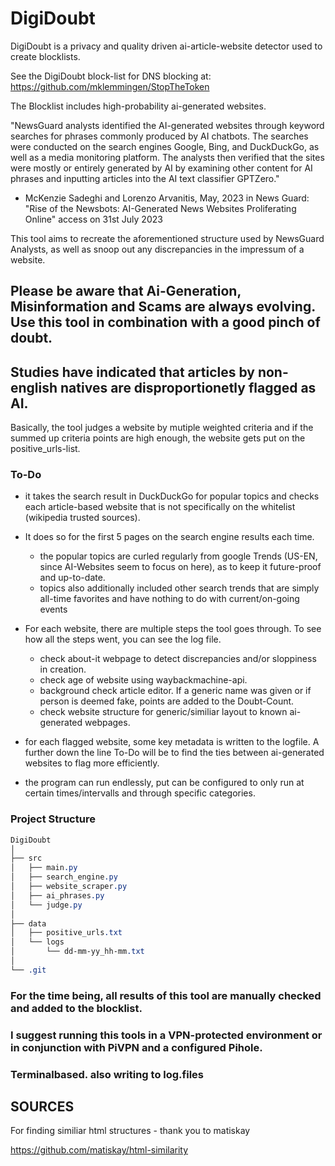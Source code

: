 # DigiDoubt
DigiDoubt is a privacy and quality driven ai-article-website detector used to create blocklists. 

See the DigiDoubt block-list for DNS blocking at: https://github.com/mklemmingen/StopTheToken

The Blocklist includes high-probability ai-generated websites.

"NewsGuard analysts identified the AI-generated websites through keyword searches for phrases commonly produced by AI chatbots. 
The searches were conducted on the search engines Google, Bing, and DuckDuckGo, as well as a media monitoring platform. 
The analysts then verified that the sites were mostly or entirely generated by AI by examining other content for AI phrases and inputting articles into the AI text classifier GPTZero."
   - McKenzie Sadeghi and Lorenzo Arvanitis, May, 2023 in News Guard: "Rise of the Newsbots: AI-Generated News Websites Proliferating Online" access on 31st July 2023 

This tool aims to recreate the aforementioned structure used by NewsGuard Analysts, as well as snoop out any discrepancies in the impressum of a website.


## Please be aware that Ai-Generation, Misinformation and Scams are always evolving. Use this tool in combination with a good pinch of doubt. 
## Studies have indicated that articles by non-english natives are disproportionetly flagged as AI.

Basically, the tool judges a website by mutiple weighted criteria and if the summed up criteria points are high enough, the website gets put on the positive_urls-list. 

### To-Do

   - it takes the search result in DuckDuckGo for popular topics and checks each article-based website that is not specifically on the whitelist (wikipedia trusted sources).
   -  It does so for the first 5 pages on the search engine results each time.
        - the popular topics are curled regularly from google Trends (US-EN, since AI-Websites seem to focus on here), as to keep it future-proof and up-to-date.
        - topics also additionally included other search trends that are simply all-time favorites and have nothing to do with current/on-going events 
    
   - For each website, there are multiple steps the tool goes through. To see how all the steps went, you can see the log file.
        - check about-it webpage to detect discrepancies and/or sloppiness in creation.
        - check age of website using waybackmachine-api.
        - background check article editor. If a generic name was given or if person is deemed fake, points are added to the Doubt-Count.
        - check website structure for generic/similiar layout to known ai-generated webpages.
    
   - for each flagged website, some key metadata is written to the logfile. A further down the line To-Do will be to find the ties between ai-generated websites to flag more efficiently. 
         
   - the program can run endlessly, put can be configured to only run at certain times/intervalls and through specific categories.

  

### Project Structure

```css
DigiDoubt
│
├── src
│   ├── main.py
│   ├── search_engine.py
│   ├── website_scraper.py
│   ├── ai_phrases.py
│   └── judge.py
│
├── data
│   ├── positive_urls.txt
│   └── logs
│       └── dd-mm-yy_hh-mm.txt
│
└── .git
```
     
### For the time being, all results of this tool are manually checked and added to the blocklist. 
### I suggest running this tools in a VPN-protected environment or in conjunction with PiVPN and a configured Pihole. 

### Terminalbased. also writing to log.files

## SOURCES

For finding similiar html structures - thank you to matiskay

https://github.com/matiskay/html-similarity

